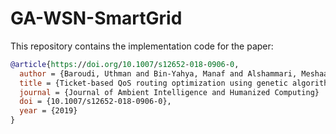 # GA-WSN-SmartGrid

This repository contains the implementation code for the paper:

```bibtex
@article{https://doi.org/10.1007/s12652-018-0906-0,  
  author = {Baroudi, Uthman and Bin-Yahya, Manaf and Alshammari, Meshaan and Yaqoub, Umair},  
  title = {Ticket-based QoS routing optimization using genetic algorithm for WSN applications in smart grid},
  journal = {Journal of Ambient Intelligence and Humanized Computing}
  doi = {10.1007/s12652-018-0906-0},
  year = {2019}
}
```
